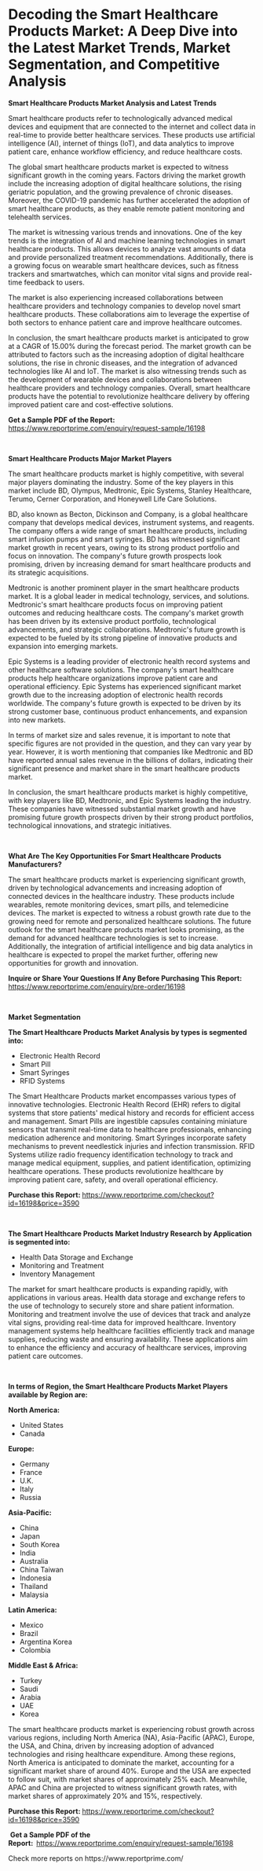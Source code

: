<p><h1>Decoding the Smart Healthcare Products Market: A Deep Dive into the Latest Market Trends, Market Segmentation, and Competitive Analysis</h1></p><p><strong>Smart Healthcare Products Market Analysis and Latest Trends</strong></p>
<p><p>Smart healthcare products refer to technologically advanced medical devices and equipment that are connected to the internet and collect data in real-time to provide better healthcare services. These products use artificial intelligence (AI), internet of things (IoT), and data analytics to improve patient care, enhance workflow efficiency, and reduce healthcare costs.</p><p>The global smart healthcare products market is expected to witness significant growth in the coming years. Factors driving the market growth include the increasing adoption of digital healthcare solutions, the rising geriatric population, and the growing prevalence of chronic diseases. Moreover, the COVID-19 pandemic has further accelerated the adoption of smart healthcare products, as they enable remote patient monitoring and telehealth services.</p><p>The market is witnessing various trends and innovations. One of the key trends is the integration of AI and machine learning technologies in smart healthcare products. This allows devices to analyze vast amounts of data and provide personalized treatment recommendations. Additionally, there is a growing focus on wearable smart healthcare devices, such as fitness trackers and smartwatches, which can monitor vital signs and provide real-time feedback to users.</p><p>The market is also experiencing increased collaborations between healthcare providers and technology companies to develop novel smart healthcare products. These collaborations aim to leverage the expertise of both sectors to enhance patient care and improve healthcare outcomes.</p><p>In conclusion, the smart healthcare products market is anticipated to grow at a CAGR of 15.00% during the forecast period. The market growth can be attributed to factors such as the increasing adoption of digital healthcare solutions, the rise in chronic diseases, and the integration of advanced technologies like AI and IoT. The market is also witnessing trends such as the development of wearable devices and collaborations between healthcare providers and technology companies. Overall, smart healthcare products have the potential to revolutionize healthcare delivery by offering improved patient care and cost-effective solutions.</p></p>
<p><strong>Get a Sample PDF of the Report:&nbsp;</strong> <a href="https://www.reportprime.com/enquiry/request-sample/16198">https://www.reportprime.com/enquiry/request-sample/16198</a></p>
<p>&nbsp;</p>
<p><strong>Smart Healthcare Products Major Market Players</strong></p>
<p><p>The smart healthcare products market is highly competitive, with several major players dominating the industry. Some of the key players in this market include BD, Olympus, Medtronic, Epic Systems, Stanley Healthcare, Terumo, Cerner Corporation, and Honeywell Life Care Solutions.</p><p>BD, also known as Becton, Dickinson and Company, is a global healthcare company that develops medical devices, instrument systems, and reagents. The company offers a wide range of smart healthcare products, including smart infusion pumps and smart syringes. BD has witnessed significant market growth in recent years, owing to its strong product portfolio and focus on innovation. The company's future growth prospects look promising, driven by increasing demand for smart healthcare products and its strategic acquisitions.</p><p>Medtronic is another prominent player in the smart healthcare products market. It is a global leader in medical technology, services, and solutions. Medtronic's smart healthcare products focus on improving patient outcomes and reducing healthcare costs. The company's market growth has been driven by its extensive product portfolio, technological advancements, and strategic collaborations. Medtronic's future growth is expected to be fueled by its strong pipeline of innovative products and expansion into emerging markets.</p><p>Epic Systems is a leading provider of electronic health record systems and other healthcare software solutions. The company's smart healthcare products help healthcare organizations improve patient care and operational efficiency. Epic Systems has experienced significant market growth due to the increasing adoption of electronic health records worldwide. The company's future growth is expected to be driven by its strong customer base, continuous product enhancements, and expansion into new markets.</p><p>In terms of market size and sales revenue, it is important to note that specific figures are not provided in the question, and they can vary year by year. However, it is worth mentioning that companies like Medtronic and BD have reported annual sales revenue in the billions of dollars, indicating their significant presence and market share in the smart healthcare products market.</p><p>In conclusion, the smart healthcare products market is highly competitive, with key players like BD, Medtronic, and Epic Systems leading the industry. These companies have witnessed substantial market growth and have promising future growth prospects driven by their strong product portfolios, technological innovations, and strategic initiatives.</p></p>
<p>&nbsp;</p>
<p><strong>What Are The Key Opportunities For Smart Healthcare Products Manufacturers?</strong></p>
<p><p>The smart healthcare products market is experiencing significant growth, driven by technological advancements and increasing adoption of connected devices in the healthcare industry. These products include wearables, remote monitoring devices, smart pills, and telemedicine devices. The market is expected to witness a robust growth rate due to the growing need for remote and personalized healthcare solutions. The future outlook for the smart healthcare products market looks promising, as the demand for advanced healthcare technologies is set to increase. Additionally, the integration of artificial intelligence and big data analytics in healthcare is expected to propel the market further, offering new opportunities for growth and innovation.</p></p>
<p><strong>Inquire or Share Your Questions If Any Before Purchasing This Report:</strong> <a href="https://www.reportprime.com/enquiry/pre-order/16198">https://www.reportprime.com/enquiry/pre-order/16198</a></p>
<p>&nbsp;</p>
<p><strong>Market Segmentation</strong></p>
<p><strong>The Smart Healthcare Products Market Analysis by types is segmented into:</strong></p>
<p><ul><li>Electronic Health Record</li><li>Smart Pill</li><li>Smart Syringes</li><li>RFID Systems</li></ul></p>
<p><p>The Smart Healthcare Products market encompasses various types of innovative technologies. Electronic Health Record (EHR) refers to digital systems that store patients' medical history and records for efficient access and management. Smart Pills are ingestible capsules containing miniature sensors that transmit real-time data to healthcare professionals, enhancing medication adherence and monitoring. Smart Syringes incorporate safety mechanisms to prevent needlestick injuries and infection transmission. RFID Systems utilize radio frequency identification technology to track and manage medical equipment, supplies, and patient identification, optimizing healthcare operations. These products revolutionize healthcare by improving patient care, safety, and overall operational efficiency.</p></p>
<p><strong>Purchase this Report:&nbsp;</strong><a href="https://www.reportprime.com/checkout?id=16198&price=3590">https://www.reportprime.com/checkout?id=16198&price=3590</a></p>
<p>&nbsp;</p>
<p><strong>The Smart Healthcare Products Market Industry Research by Application is segmented into:</strong></p>
<p><ul><li>Health Data Storage and Exchange</li><li>Monitoring and Treatment</li><li>Inventory Management</li></ul></p>
<p><p>The market for smart healthcare products is expanding rapidly, with applications in various areas. Health data storage and exchange refers to the use of technology to securely store and share patient information. Monitoring and treatment involve the use of devices that track and analyze vital signs, providing real-time data for improved healthcare. Inventory management systems help healthcare facilities efficiently track and manage supplies, reducing waste and ensuring availability. These applications aim to enhance the efficiency and accuracy of healthcare services, improving patient care outcomes.</p></p>
<p>&nbsp;</p>
<p><strong>In terms of Region, the Smart Healthcare Products Market Players available by Region are:</strong></p>
<p>
    <p> <strong> North America: </strong>
        <ul>
            <li>United States</li>
            <li>Canada</li>
        </ul>
        </p> 
    <p> <strong> Europe: </strong>
        <ul>
            <li>Germany</li>
            <li>France</li>
            <li>U.K.</li>
            <li>Italy</li>
            <li>Russia</li>
        </ul>
        </p> 
    <p> <strong> Asia-Pacific: </strong>
        <ul>
            <li>China</li>
            <li>Japan</li>
            <li>South Korea</li>
            <li>India</li>
            <li>Australia</li>
            <li>China Taiwan</li>
            <li>Indonesia</li>
            <li>Thailand</li>
            <li>Malaysia</li>
        </ul>
        </p> 
    <p> <strong> Latin America: </strong>
        <ul>
            <li>Mexico</li>
            <li>Brazil</li>
            <li>Argentina Korea</li>
            <li>Colombia</li>
        </ul>
        </p> 
    <p> <strong> Middle East & Africa: </strong>
        <ul>
            <li>Turkey</li>
            <li>Saudi</li>
            <li>Arabia</li>
            <li>UAE</li>
            <li>Korea</li>
        </ul>
    </p>
    </p>
<p><p>The smart healthcare products market is experiencing robust growth across various regions, including North America (NA), Asia-Pacific (APAC), Europe, the USA, and China, driven by increasing adoption of advanced technologies and rising healthcare expenditure. Among these regions, North America is anticipated to dominate the market, accounting for a significant market share of around 40%. Europe and the USA are expected to follow suit, with market shares of approximately 25% each. Meanwhile, APAC and China are projected to witness significant growth rates, with market shares of approximately 20% and 15%, respectively.</p></p>
<p><strong>Purchase this Report: </strong><a href="https://www.reportprime.com/checkout?id=16198&price=3590">https://www.reportprime.com/checkout?id=16198&price=3590</a></p>
<p>&nbsp;<strong>Get a Sample PDF of the Report:&nbsp;&nbsp;</strong><a href="https://www.reportprime.com/enquiry/request-sample/16198">https://www.reportprime.com/enquiry/request-sample/16198</a></p>
<p><strong></strong></p>
<p>Check more reports on https://www.reportprime.com/</p>